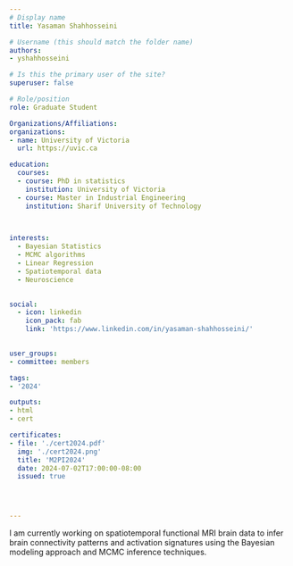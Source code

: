 ```yaml
---
# Display name
title: Yasaman Shahhosseini

# Username (this should match the folder name)
authors:
- yshahhosseini

# Is this the primary user of the site?
superuser: false

# Role/position
role: Graduate Student

Organizations/Affiliations:
organizations:
- name: University of Victoria
  url: https://uvic.ca

education:
  courses:
  - course: PhD in statistics
    institution: University of Victoria
  - course: Master in Industrial Engineering
    institution: Sharif University of Technology
  


interests:
  - Bayesian Statistics
  - MCMC algorithms
  - Linear Regression
  - Spatiotemporal data
  - Neuroscience
  

social:
  - icon: linkedin
    icon_pack: fab
    link: 'https://www.linkedin.com/in/yasaman-shahhosseini/'
   

user_groups:
- committee: members

tags:
- '2024'

outputs:
- html
- cert

certificates:
- file: './cert2024.pdf'
  img: './cert2024.png'
  title: 'M2PI2024'
  date: 2024-07-02T17:00:00-08:00
  issued: true




---
```


I am currently working on spatiotemporal functional MRI brain data to infer brain connectivity patterns and activation signatures using the Bayesian modeling approach and MCMC inference techniques.
